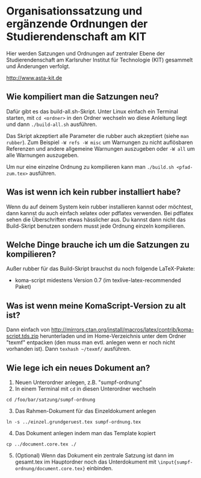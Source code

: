 Organisationssatzung und ergänzende Ordnungen der Studierendenschaft am KIT
===========================================================================

Hier werden Satzungen und Ordnungen auf zentraler Ebene der Studierendenschaft am Karlsruher Institut für Technologie (KIT) gesammelt und Änderungen verfolgt.

http://www.asta-kit.de


Wie kompiliert man die Satzungen neu?
-------------------------------------
Dafür gibt es das build-all.sh-Skript. Unter Linux einfach ein Terminal starten, mit `cd <ordner>` in den Ordner wechseln wo diese Anleitung liegt und dann `./build-all.sh` ausführen.

Das Skript akzeptiert alle Parameter die rubber auch akzeptiert (siehe `man rubber`). Zum Beispiel `-W refs -W misc` um Warnungen zu nicht auflösbaren Referenzen und andere allgemeine Warnungen auszugeben oder `-W all` um alle Warnungen auszugeben.

Um nur eine einzelne Ordnung zu kompilieren kann man `./build.sh <pfad-zum.tex>` ausführen.


Was ist wenn ich kein rubber installiert habe?
----------------------------------------------
Wenn du auf deinem System kein rubber installieren kannst oder möchtest, dann kannst du auch einfach xelatex oder pdflatex verwenden. Bei pdflatex sehen die Überschriften etwas hässlicher aus. Du kannst dann nicht das Build-Skript benutzen sondern musst jede Ordnung einzeln kompilieren.


Welche Dinge brauche ich um die Satzungen zu kompilieren?
---------------------------------------------------------
Außer rubber für das Build-Skript brauchst du noch folgende LaTeX-Pakete:
- koma-script midestens Version 0.7 (im texlive-latex-recommended Paket)


Was ist wenn meine KomaScript-Version zu alt ist?
-------------------------------------------------
Dann einfach von http://mirrors.ctan.org/install/macros/latex/contrib/koma-script.tds.zip herunterladen und im Home-Verzeichnis unter dem Ordner "texmf" entpacken (den muss man evtl. anlegen wenn er noch nicht vorhanden ist). Dann `texhash ~/texmf/` ausführen.


Wie lege ich ein neues Dokument an?
-----------------------------------
1. Neuen Unterordner anlegen, z.B. "sumpf-ordnung"
2. In einem Terminal mit `cd` in diesen Unterordner wechseln
```
cd /foo/bar/satzung/sumpf-ordnung
```
3. Das Rahmen-Dokument für das Einzeldokument anlegen
```
ln -s ../einzel.grundgeruest.tex sumpf-ordnung.tex
```
4. Das Dokument anlegen indem man das Template kopiert
```
cp ../document.core.tex ./
```
5. (Optional) Wenn das Dokument ein zentrale Satzung ist dann im gesamt.tex im Hauptordner noch das Unterdokument mit `\input{sumpf-ordnung/document.core.tex}` einbinden.
